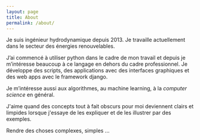 ```yaml
---
layout: page
title: About
permalink: /about/
---
```


Je suis ingénieur hydrodynamique depuis 2013. Je travaille actuellement dans le secteur des énergies renouvelables.

J’ai commencé à utiliser python dans le cadre de mon travail et depuis je m’intéresse beaucoup à ce langage en dehors du cadre professionnel. Je développe des scripts, des applications avec des interfaces graphiques et des web apps avec le framework django.

Je m’intéresse aussi aux algorithmes, au machine learning, à la *computer science* en général.

J'aime quand des concepts tout à fait obscurs pour moi deviennent clairs et limpides lorsque j'essaye de les expliquer et de
les illustrer par des exemples.

Rendre des choses complexes, simples ...
